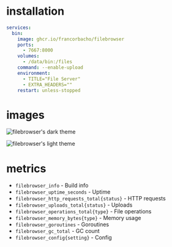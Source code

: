 # installation

```yaml
services:
  bin:
    image: ghcr.io/francorbacho/filebrowser
    ports:
      - 7667:8000
    volumes:
      - /data/bin:/files
    command: --enable-upload
    environment:
      - TITLE="File Server"
      - EXTRA_HEADERS=""
    restart: unless-stopped
```

# images

![filebrowser's dark theme](https://files.fran.cam/static/filebrowser-dark.png)

![filebrowser's light theme](https://files.fran.cam/static/filebrowser-light.png)

# metrics

- `filebrowser_info` - Build info
- `filebrowser_uptime_seconds` - Uptime
- `filebrowser_http_requests_total{status}` - HTTP requests
- `filebrowser_uploads_total{status}` - Uploads
- `filebrowser_operations_total{type}` - File operations
- `filebrowser_memory_bytes{type}` - Memory usage
- `filebrowser_goroutines` - Goroutines
- `filebrowser_gc_total` - GC count
- `filebrowser_config{setting}` - Config